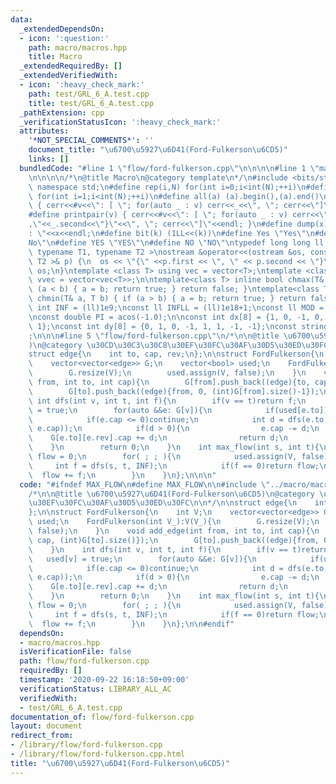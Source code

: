 ```yaml
---
data:
  _extendedDependsOn:
  - icon: ':question:'
    path: macro/macros.hpp
    title: Macro
  _extendedRequiredBy: []
  _extendedVerifiedWith:
  - icon: ':heavy_check_mark:'
    path: test/GRL_6_A.test.cpp
    title: test/GRL_6_A.test.cpp
  _pathExtension: cpp
  _verificationStatusIcon: ':heavy_check_mark:'
  attributes:
    '*NOT_SPECIAL_COMMENTS*': ''
    document_title: "\u6700\u5927\u6D41(Ford-Fulkerson\u6CD5)"
    links: []
  bundledCode: "#line 1 \"flow/ford-fulkerson.cpp\"\n\n\n\n#line 1 \"macro/macros.hpp\"\
    \n\n\n\n/*\n@title Macro\n@category template\n*/\n#include <bits/stdc++.h>\nusing\
    \ namespace std;\n#define rep(i,N) for(int i=0;i<int(N);++i)\n#define rep1(i,N)\
    \ for(int i=1;i<int(N);++i)\n#define all(a) (a).begin(),(a).end()\n#define print(v)\
    \ { cerr<<#v<<\": [ \"; for(auto _ : v) cerr<<_<<\", \"; cerr<<\"]\"<<endl; }\n\
    #define printpair(v) { cerr<<#v<<\": [ \"; for(auto _ : v) cerr<<\"{\"<<_.first<<\"\
    ,\"<<_.second<<\"}\"<<\", \"; cerr<<\"]\"<<endl; }\n#define dump(x) cerr<<#x<<\"\
    : \"<<x<<endl;\n#define bit(k) (1LL<<(k))\n#define Yes \"Yes\"\n#define No \"\
    No\"\n#define YES \"YES\"\n#define NO \"NO\"\ntypedef long long ll;\n\ntemplate<\
    \ typename T1, typename T2 >\nostream &operator<<(ostream &os, const pair< T1,\
    \ T2 >& p) {\n  os << \"{\" <<p.first << \", \" << p.second << \"}\";\n  return\
    \ os;\n}\ntemplate <class T> using vec = vector<T>;\ntemplate <class T> using\
    \ vvec = vector<vec<T>>;\n\ntemplate<class T> inline bool chmax(T& a, T b) { if\
    \ (a < b) { a = b; return true; } return false; }\ntemplate<class T> inline bool\
    \ chmin(T& a, T b) { if (a > b) { a = b; return true; } return false; }\n\nconst\
    \ int INF = (ll)1e9;\nconst ll INFLL = (ll)1e18+1;\nconst ll MOD = (ll)1e9+7;\n\
    \nconst double PI = acos(-1.0);\n\nconst int dx[8] = {1, 0, -1, 0, 1, -1, -1,\
    \ 1};\nconst int dy[8] = {0, 1, 0, -1, 1, 1, -1, -1};\nconst string dir = \"DRUL\"\
    ;\n\n\n#line 5 \"flow/ford-fulkerson.cpp\"\n/*\n\n@title \u6700\u5927\u6D41(Ford-Fulkerson\u6CD5\
    )\n@category \u30CD\u30C3\u30C8\u30EF\u30FC\u30AF\u30D5\u30ED\u30FC\n\n*/\n\n\
    struct edge{\n    int to, cap, rev;\n};\n\nstruct FordFulkerson{\n    int V;\n\
    \    vector<vector<edge>> G;\n    vector<bool> used;\n    FordFulkerson(int V_):V(V_){\n\
    \        G.resize(V);\n        used.assign(V, false);\n    }\n    void add_edge(int\
    \ from, int to, int cap){\n        G[from].push_back((edge){to, cap, (int)G[to].size()});\n\
    \        G[to].push_back((edge){from, 0, (int)G[from].size()-1});\n    }\n   \
    \ int dfs(int v, int t, int f){\n        if(v == t)return f;\n        used[v]\
    \ = true;\n        for(auto &&e: G[v]){\n            if(used[e.to])continue;\n\
    \            if(e.cap <= 0)continue;\n            int d = dfs(e.to, t, min(f,\
    \ e.cap));\n            if(d > 0){\n                e.cap -= d;\n            \
    \    G[e.to][e.rev].cap += d;\n                return d;\n            }\n    \
    \    }\n        return 0;\n    }\n    int max_flow(int s, int t){\n        int\
    \ flow = 0;\n        for( ; ; ){\n            used.assign(V, false);\n       \
    \     int f = dfs(s, t, INF);\n            if(f == 0)return flow;\n          \
    \  flow += f;\n        }\n    }\n};\n\n\n"
  code: "#ifndef MAX_FLOW\n#define MAX_FLOW\n\n#include \"../macro/macros.hpp\"\n\
    /*\n\n@title \u6700\u5927\u6D41(Ford-Fulkerson\u6CD5)\n@category \u30CD\u30C3\u30C8\
    \u30EF\u30FC\u30AF\u30D5\u30ED\u30FC\n\n*/\n\nstruct edge{\n    int to, cap, rev;\n\
    };\n\nstruct FordFulkerson{\n    int V;\n    vector<vector<edge>> G;\n    vector<bool>\
    \ used;\n    FordFulkerson(int V_):V(V_){\n        G.resize(V);\n        used.assign(V,\
    \ false);\n    }\n    void add_edge(int from, int to, int cap){\n        G[from].push_back((edge){to,\
    \ cap, (int)G[to].size()});\n        G[to].push_back((edge){from, 0, (int)G[from].size()-1});\n\
    \    }\n    int dfs(int v, int t, int f){\n        if(v == t)return f;\n     \
    \   used[v] = true;\n        for(auto &&e: G[v]){\n            if(used[e.to])continue;\n\
    \            if(e.cap <= 0)continue;\n            int d = dfs(e.to, t, min(f,\
    \ e.cap));\n            if(d > 0){\n                e.cap -= d;\n            \
    \    G[e.to][e.rev].cap += d;\n                return d;\n            }\n    \
    \    }\n        return 0;\n    }\n    int max_flow(int s, int t){\n        int\
    \ flow = 0;\n        for( ; ; ){\n            used.assign(V, false);\n       \
    \     int f = dfs(s, t, INF);\n            if(f == 0)return flow;\n          \
    \  flow += f;\n        }\n    }\n};\n\n#endif"
  dependsOn:
  - macro/macros.hpp
  isVerificationFile: false
  path: flow/ford-fulkerson.cpp
  requiredBy: []
  timestamp: '2020-09-22 16:18:50+09:00'
  verificationStatus: LIBRARY_ALL_AC
  verifiedWith:
  - test/GRL_6_A.test.cpp
documentation_of: flow/ford-fulkerson.cpp
layout: document
redirect_from:
- /library/flow/ford-fulkerson.cpp
- /library/flow/ford-fulkerson.cpp.html
title: "\u6700\u5927\u6D41(Ford-Fulkerson\u6CD5)"
---
```

